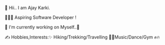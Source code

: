 👋 Hii.. I am Ajay Karki.

👩🏼‍💻 Aspiring Software Developer !

🌱 I'm currently working on Myself..🤪

✍️ Hobbies,Interests:✨ Hiking/Trekking/Travelling 🥶✨Music/Dance/Gym ✊🔥


 
